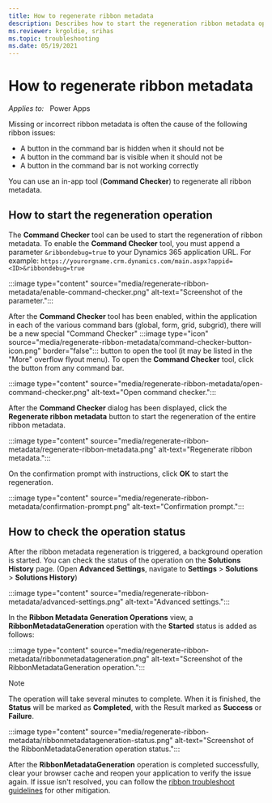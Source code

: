 ```yaml
---
title: How to regenerate ribbon metadata
description: Describes how to start the regeneration ribbon metadata operation and check the status.
ms.reviewer: krgoldie, srihas
ms.topic: troubleshooting
ms.date: 05/19/2021
---
```

# How to regenerate ribbon metadata

_Applies to:_ &nbsp; Power Apps  

Missing or incorrect ribbon metadata is often the cause of the following ribbon issues:

- A button in the command bar is hidden when it should not be
- A button in the command bar is visible when it should not be
- A button in the command bar is not working correctly

You can use an in-app tool (**Command Checker**) to regenerate all ribbon metadata.

## How to start the regeneration operation

The **Command Checker** tool can be used to start the regeneration of ribbon metadata. To enable the **Command Checker** tool, you must append a parameter `&ribbondebug=true` to your Dynamics 365 application URL. For example: `https://yourorgname.crm.dynamics.com/main.aspx?appid=<ID>&ribbondebug=true`

:::image type="content" source="media/regenerate-ribbon-metadata/enable-command-checker.png" alt-text="Screenshot of the parameter.":::

After the **Command Checker** tool has been enabled, within the application in each of the various command bars (global, form, grid, subgrid), there will be a new special "Command Checker" :::image type="icon" source="media/regenerate-ribbon-metadata/command-checker-button-icon.png" border="false"::: button to open the tool (it may be listed in the "More" overflow flyout menu). To open the **Command Checker** tool, click the button from any command bar.

:::image type="content" source="media/regenerate-ribbon-metadata/open-command-checker.png" alt-text="Open command checker.":::

After the **Command Checker** dialog has been displayed, click the **Regenerate ribbon metadata** button to start the regeneration of the entire ribbon metadata.

:::image type="content" source="media/regenerate-ribbon-metadata/regenerate-ribbon-metadata.png" alt-text="Regenerate ribbon metadata.":::

On the confirmation prompt with instructions, click **OK** to start the regeneration.

:::image type="content" source="media/regenerate-ribbon-metadata/confirmation-prompt.png" alt-text="Confirmation prompt.":::

## How to check the operation status

After the ribbon metadata regeneration is triggered, a background operation is started. You can check the status of the operation on the **Solutions History** page. (Open **Advanced Settings**, navigate to **Settings** > **Solutions** > **Solutions History**)

:::image type="content" source="media/regenerate-ribbon-metadata/advanced-settings.png" alt-text="Advanced settings.":::

In the **Ribbon Metadata Generation Operations** view, a **RibbonMetadataGeneration** operation with the **Started** status is added as follows:

:::image type="content" source="media/regenerate-ribbon-metadata/ribbonmetadatageneration.png" alt-text="Screenshot of the RibbonMetadataGeneration operation.":::

> [!NOTE]
> The operation will take several minutes to complete. When it is finished, the **Status** will be marked as **Completed**, with the Result marked as **Success** or **Failure**.

:::image type="content" source="media/regenerate-ribbon-metadata/ribbonmetadatageneration-status.png" alt-text="Screenshot of the RibbonMetadataGeneration operation status.":::

After the **RibbonMetadataGeneration** operation is completed successfully, clear your browser cache and reopen your application to verify the issue again. If issue isn't resolved, you can follow the [ribbon troubleshoot guidelines](ribbon-issues.md#identify-the-issue) for other mitigation.
